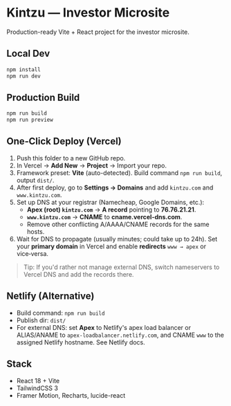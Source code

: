 # Kintzu — Investor Microsite

Production-ready Vite + React project for the investor microsite.

## Local Dev

```bash
npm install
npm run dev
```

## Production Build

```bash
npm run build
npm run preview
```

## One‑Click Deploy (Vercel)

1. Push this folder to a new GitHub repo.
2. In Vercel → **Add New** → **Project** → Import your repo.
3. Framework preset: **Vite** (auto-detected). Build command `npm run build`, output `dist/`.
4. After first deploy, go to **Settings → Domains** and add `kintzu.com` and `www.kintzu.com`.
5. Set up DNS at your registrar (Namecheap, Google Domains, etc.):  
   - **Apex (root) `kintzu.com`** → **A record** pointing to **76.76.21.21**.  
   - **`www.kintzu.com`** → **CNAME** to **cname.vercel-dns.com**.  
   - Remove other conflicting A/AAAA/CNAME records for the same hosts.
6. Wait for DNS to propagate (usually minutes; could take up to 24h). Set your **primary domain** in Vercel and enable **redirects** `www → apex` or vice‑versa.

> Tip: If you'd rather not manage external DNS, switch nameservers to Vercel DNS and add the records there.

## Netlify (Alternative)

- Build command: `npm run build`  
- Publish dir: `dist/`  
- For external DNS: set **Apex** to Netlify's apex load balancer or ALIAS/ANAME to `apex-loadbalancer.netlify.com`, and CNAME `www` to the assigned Netlify hostname. See Netlify docs.

## Stack

- React 18 + Vite
- TailwindCSS 3
- Framer Motion, Recharts, lucide-react
